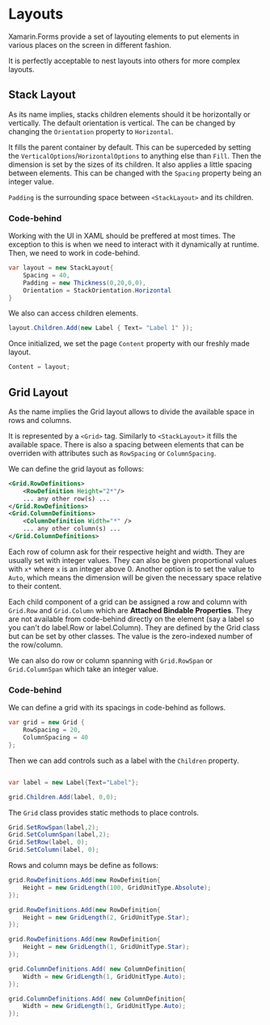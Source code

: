 Layouts
=======

Xamarin.Forms provide a set of layouting elements to put elements in various places on the screen in different fashion.

It is perfectly acceptable to nest layouts into others for more complex layouts.


## Stack Layout

As its name implies, stacks children elements should it be horizontally or vertically. The default orientation is vertical. The can be changed by changing the `Orientation` property to `Horizontal`.

It fills the parent container by default. This can be superceded by setting the `VerticalOptions`/`HorizontalOptions` to anything else than `Fill`. Then the dimension is set by the sizes of its children. It also applies a little spacing between elements. This can be changed with the `Spacing` property being an integer value.

`Padding` is the surrounding space between `<StackLayout>` and its children. 

### Code-behind

Working with the UI in XAML should be preffered at most times. The exception to this is when we need to interact with it dynamically at runtime. Then, we need to work in code-behind.

```csharp
var layout = new StackLayout{
	Spacing = 40,
	Padding = new Thickness(0,20,0,0),
	Orientation = StackOrientation.Horizontal
}
```

We also can access children elements.

```csharp
layout.Children.Add(new Label { Text= "Label 1" });
```

Once initialized, we set the page `Content` property with our freshly made layout.

```csharp
Content = layout;
```

## Grid Layout

As the name implies the Grid layout allows to divide the available space in rows and columns.

It is represented by a `<Grid>` tag. Similarly to `<StackLayout>` it fills the available space. There is also a spacing between elements that can be overriden with attributes such as `RowSpacing` or `ColumnSpacing`.

We can define the grid layout as follows:

```xml
<Grid.RowDefinitions>
	<RowDefinition Height="2*"/>
	... any other row(s) ...
</Grid.RowDefinitions>
<Grid.ColumnDefinitions>
	<ColumnDefinition Width="*" />
	... any other column(s) ...
</Grid.ColumnDefinitions>
```

Each row of column ask for their respective height and width. They are usually set with integer values. They can also be given proportional values with `x*` where `x` is an integer above 0. Another option is to set the value to `Auto`, which means the dimension will be given the necessary space relative to their content.

Each child component of a grid can be assigned a row and column with `Grid.Row` and `Grid.Column` which are **Attached Bindable Properties**. They are not available from code-behind directly on the element (say a label so you can't do label.Row or label.Column). They are defined by the Grid class but can be set by other classes. The value is the zero-indexed number of the row/column.

We can also do row or column spanning with `Grid.RowSpan` or `Grid.ColumnSpan` which take an integer value.

### Code-behind

We can define a grid with its spacings in code-behind as follows.

```csharp
var grid = new Grid {
	RowSpacing = 20,
	ColumnSpacing = 40
};
```

Then we can add controls such as a label with the `Children` property.

```csharp

var label = new Label{Text="Label"};

grid.Children.Add(label, 0,0);
```

The `Grid` class provides static methods to place controls.

```csharp
Grid.SetRowSpan(label,2);
Grid.SetColumnSpan(label,2);
Grid.SetRow(label, 0);
Grid.SetColumn(label, 0);
```

Rows and column mays be define as follows:

```csharp
grid.RowDefinitions.Add(new RowDefinition{
	Height = new GridLength(100, GridUnitType.Absolute);
});

grid.RowDefinitions.Add(new RowDefinition{
	Height = new GridLength(2, GridUnitType.Star);
});

grid.RowDefinitions.Add(new RowDefinition{
	Height = new GridLength(1, GridUnitType.Star);
});

grid.ColumnDefinitions.Add( new ColumnDefinition{
	Width = new GridLength(1, GridUnitType.Auto);
});

grid.ColumnDefinitions.Add( new ColumnDefinition{
	Width = new GridLength(1, GridUnitType.Auto);
});
```